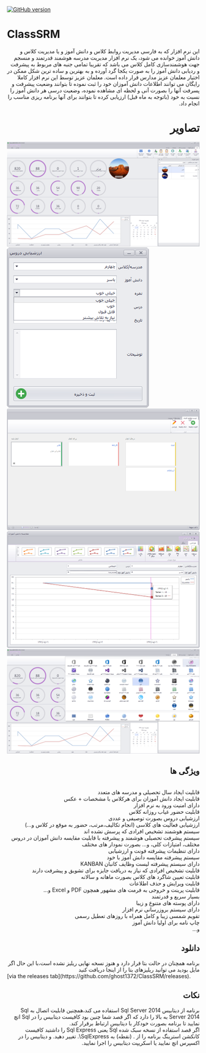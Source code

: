 [![GitHub version](https://badge.fury.io/gh/ghost1372%2FClassSRM.svg)](https://badge.fury.io/gh/ghost1372%2FClassSRM)

# ClassSRM
 <div dir="rtl">
این نرم افزار که به فارسی مدیریت روابط کلاس و دانش آموز و یا مدیریت کلاس و دانش آموز خوانده می شود، یک نرم افزار مدیریت مدرسه هوشمند قدرتمند و منسجم جهت هوشمندسازی کامل کلاس می باشد که تقریبا تمامی جنبه های مربوط به پیشرفت و ردیابی دانش آموز  را به صورت یکجا گرد آورده و به بهترین و ساده ترین شکل ممکن در اختیار معلمان عزیز مدارس قرار داده است. معلمان عزیز توسط این نرم افزار کاملا رایگان می توانند اطلاعات دانش آموزان خود را ثبت نموده تا بتوانند وضعیت پیشرفت و پسرفت آنها را بصورت آنی و لحظه ای مشاهده نموده، وضعیت درسی هر دانش آموز را نسبت به خود (باتوجه به ماه قبل) ارزیابی کرده تا بتوانند برای آنها برنامه ریزی مناسب را انجام داد.
</div>

# <div dir="rtl"> تصاویر</div>

![Optional Text](Screen.png)
![Optional Text](Screen1.png)
![Optional Text](Screen2.png)
![Optional Text](Screen3.png)
![Optional Text](Screen4.png)

## <div dir="rtl">ویژگی ها</div>
<div dir="rtl">
<br>قابلیت ایجاد سال تحصیلی و مدرسه های متعدد
<br>قابلیت ایجاد دانش آموزان برای هرکلاس با مشخصات + عکس
<br>دارای امنیت ورود به نرم افزار
<br>قابلیت حضور غیاب روزانه کلاس
<br>ارزشیابی دروس بصورت توصیفی و عددی
<br>ارزشیابی فعالیت های کلاسی (انجام تکالیف،مرتب، حضور به موقع در کلاس و…)
<br>سیستم هوشمند تشخیص افرادی که پرسش نشده اند
<br>سیستم پیشرفت تحصیلی هوشمند و پیشرفته با قابلیت مقایسه دانش آموزان در دروس مختلف، امتیازات کلی، و… بصورت نمودار های مختلف
<br>دارای تنظیمات پیشرفته فونت و ارزشیابی
<br>سیستم پیشرفته مقایسه دانش آموز با خود
<br>دارای سیستم پیشرفته لیست وظایف کانبان KANBAN
<br>قابلیت تشخیص افرادی که نیاز به دریافت جایزه برای تشویق و پیشرفت دارند
<br>قابلیت تعیین شاگرد های کلاس بصورت ماهانه و سالانه
<br>قابلیت ویرایش و حذف اطلاعات
<br>قابلیت پرینت و خروجی به فرمت های مشهور همچون PDF و Excel و…
<br>بسیار سریع و قدرتمند
<br>دارای پوسته های متنوع و زیبا
<br>دارای سیستم بروزرسانی نرم افزار
<br>تقویم شمسی زیبا و کامل همراه با روزهای تعطیل رسمی
<br>چاپ نامه برای اولیا دانش آموز
<br>و…
</div>

## <div dir="rtl">دانلود</div>

<div dir="rtl">
برنامه همچنان در حالت بتا قرار دارد و هنوز نسخه نهایی ریلیز نشده است،با این حال اگر مایل بودید می توانید ریلیزهای بتا را از اینجا دریافت کنید
</div>
 [via the releases tab](https://github.com/ghost1372/ClassSRM/releases).<br>

## <div dir="rtl">نکات</div>

 <div dir="rtl">
 برنامه از دیتابیس Sql Server 2014 استفاده می کند،همچنین قابلیت اتصال به Sql Server 2014 به بالا را دارد که اگر قصد شما چنین بود کافیست دیتابیس را در Sql اتچ نمایید تا برنامه بصورت خودکار با دیتابیس ارتباط برقرار کند.
 <br>
 اگر قصد استفاده از نسخه سبک شده Sql یعنی Sql Express را داشتید کافیست کانکشن استرینگ برنامه را از . (نقطه) به SqlExpress\. تغییر دهید. و دیتابیس را در اکسپرس اتچ نمایید یا اسکریپت دیتابیس را اجرا نمایید.
 </div>
